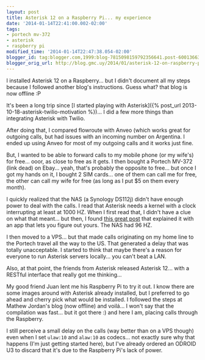 ```yaml
---
layout: post
title: Asterisk 12 on a Raspberry Pi... my experience
date: '2014-01-14T22:41:00.002-02:00'
tags:
- portech mv-372
- asterisk
- raspberry pi
modified_time: '2014-01-14T22:47:38.054-02:00'
blogger_id: tag:blogger.com,1999:blog-7815098159792356641.post-6001366397685676523
blogger_orig_url: http://blog.gmc.uy/2014/01/asterisk-12-on-raspberry-pi-my.html
---
```

I installed Asterisk 12 on a Raspberry... but I didn't document all my steps because I followed another blog's instructions. Guess what? that blog is now offline :P

<!--more-->

It's been a long trip since [I started playing with Asterisk]({% post_url 2013-10-18-asterisk-twilio-motivation %})... I did a few more things than integrating Asterisk with Twilio.

After doing that, I compared flowroute with Anveo (which works great for outgoing calls, but had issues with an incoming number on Argentina. I ended up using Anveo for most of my outgoing calls and it works just fine.

But, I wanted to be able to forward calls to my mobile phone (or my wife's) for free... ooor, as close to free as it gets. I then bought a Portech MV-372 (link dead) on Ebay... yeah, that's probably the opposite to free... but once I got my hands on it, I bought 2 SIM cards... one of them can call me for free, the other can call my wife for free (as long as I put $5 on them every month).

I quickly realized that the NAS (a Synology DS112j) didn't have enough power to deal with the calls. I read that Asterisk needs a kernel with a clock interrupting at least at 1000 HZ. When I first read that, I didn't have a clue on what that meant... but then, I found [this great post](https://www.advenage.com/topics/linux-timer-interrupt-frequency) that explained it with an app that lets you figure out yours. The NAS had 96 HZ.

I then moved to a VPS... but that made calls originating on my home line to the Portech travel all the way to the US. That generated a delay that was totally unacceptable. I started to think that maybe there's a reason for everyone to run Asterisk servers locally... you can't beat a LAN.

Also, at that point, the friends from Asterisk released Asterisk 12... with a RESTful interface that really got me thinking...

My good friend Juan lent me his Raspberry Pi to try it out. I know there are some images around with Asterisk already installed, but I preferred to go ahead and cherry pick what would be installed. I followed the steps at Mathew Jordan's blog (now offline) and voilá... I won't say that the compilation was fast... but it got there :) and here I am, placing calls through the Raspberry.

I still perceive a small delay on the calls (way better than on a VPS though) even when I set `ulaw:10` and `alaw:10` as codecs... not exactly sure why that happens (I'm just getting started here), but I've already ordered an ODROID U3 to discard that it's due to the Raspberry Pi's lack of power.
